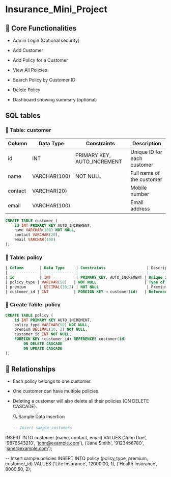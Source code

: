 # Insurance_Mini_Project

## 💼 Core Functionalities
- Admin Login (Optional security)

- Add Customer

- Add Policy for a Customer

- View All Policies

- Search Policy by Customer ID

- Delete Policy

- Dashboard showing summary (optional)

## SQL tables
### 🧾 Table: customer
| Column  | Data Type    | Constraints                  | Description                 |
| ------- | ------------ | ---------------------------- | --------------------------- |
| id      | INT          | PRIMARY KEY, AUTO_INCREMENT | Unique ID for each customer |
| name    | VARCHAR(100) | NOT NULL                     | Full name of the customer   |
| contact | VARCHAR(20)  |                              | Mobile number               |
| email   | VARCHAR(100) |                              | Email address               |

```sql
CREATE TABLE customer (
    id INT PRIMARY KEY AUTO_INCREMENT,
    name VARCHAR(100) NOT NULL,
    contact VARCHAR(20),
    email VARCHAR(100)
);
```
### 🧾 Table: policy
```sql
| Column       | Data Type     | Constraints                  | Description                           |
| ------------ | ------------- | ---------------------------- | ------------------------------------- |
| id           | INT           | PRIMARY KEY, AUTO_INCREMENT | Unique ID for each policy             |
| policy_type | VARCHAR(50)   | NOT NULL                     | Type of insurance (e.g. Life, Health) |
| premium      | DECIMAL(10,2) | NOT NULL                     | Premium amount                        |
| customer_id | INT           | FOREIGN KEY → customer(id)   | References customer table             |

```
### 🧾 Create Table: policy
```sql
CREATE TABLE policy (
    id INT PRIMARY KEY AUTO_INCREMENT,
    policy_type VARCHAR(50) NOT NULL,
    premium DECIMAL(10, 2) NOT NULL,
    customer_id INT NOT NULL,
    FOREIGN KEY (customer_id) REFERENCES customer(id)
        ON DELETE CASCADE
        ON UPDATE CASCADE
);
```

## 🔁 Relationships
- Each policy belongs to one customer.

- One customer can have multiple policies.

- Deleting a customer will also delete all their policies (ON DELETE CASCADE).

  🔍 Sample Data Insertion
  ```sql
  -- Insert sample customers
INSERT INTO customer (name, contact, email)
VALUES 
('John Doe', '9876543210', 'john@example.com'),
('Jane Smith', '9123456780', 'jane@example.com');

-- Insert sample policies
INSERT INTO policy (policy_type, premium, customer_id)
VALUES 
('Life Insurance', 12000.00, 1),
('Health Insurance', 8000.50, 2);
```


